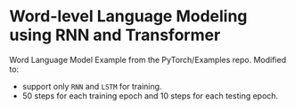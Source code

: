 # Word-level Language Modeling using RNN and Transformer

Word Language Model Example from the PyTorch/Examples repo. 
Modified to: 
- support only `RNN` and `LSTM` for training.
- 50 steps for each training epoch and 10 steps for each testing epoch.

